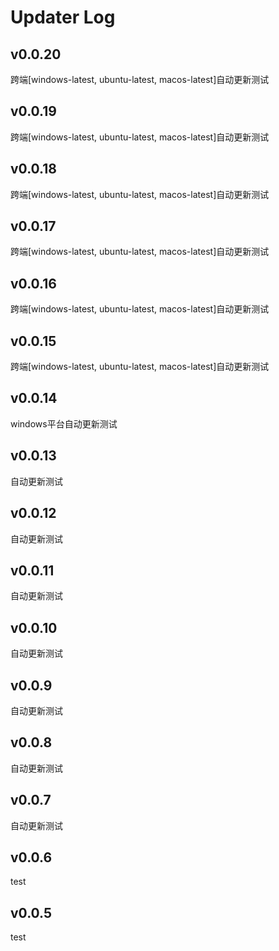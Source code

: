 # Updater Log

## v0.0.20

跨端[windows-latest, ubuntu-latest, macos-latest]自动更新测试

## v0.0.19

跨端[windows-latest, ubuntu-latest, macos-latest]自动更新测试

## v0.0.18

跨端[windows-latest, ubuntu-latest, macos-latest]自动更新测试

## v0.0.17

跨端[windows-latest, ubuntu-latest, macos-latest]自动更新测试

## v0.0.16

跨端[windows-latest, ubuntu-latest, macos-latest]自动更新测试

## v0.0.15

跨端[windows-latest, ubuntu-latest, macos-latest]自动更新测试

## v0.0.14

windows平台自动更新测试

## v0.0.13

自动更新测试

## v0.0.12

自动更新测试

## v0.0.11

自动更新测试

## v0.0.10

自动更新测试

## v0.0.9

自动更新测试

## v0.0.8

自动更新测试

## v0.0.7

自动更新测试

## v0.0.6

test

## v0.0.5

test
